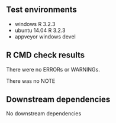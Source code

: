 ## Test environments
* windows R 3.2.3
* ubuntu 14.04 R 3.2.3
* appveyor windows devel

## R CMD check results
There were no ERRORs or WARNINGs. 

There was no NOTE

## Downstream dependencies

No downstream dependencies